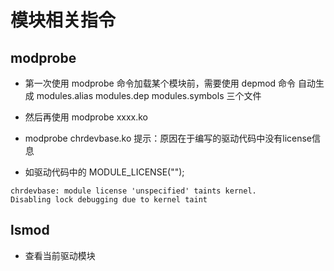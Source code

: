 # 模块相关指令


## modprobe  

* 第一次使用 modprobe 命令加载某个模块前，需要使用 depmod  命令 自动生成 modules.alias  modules.dep  modules.symbols 三个文件
* 然后再使用 modprobe xxxx.ko  

* modprobe chrdevbase.ko 提示：原因在于编写的驱动代码中没有license信息
* 如驱动代码中的  MODULE_LICENSE("");

```shell
chrdevbase: module license 'unspecified' taints kernel.
Disabling lock debugging due to kernel taint
```


## lsmod  

* 查看当前驱动模块  
